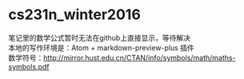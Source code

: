 # cs231n_winter2016

笔记里的数学公式暂时无法在github上直接显示，等待解决  
本地的写作环境是：Atom + markdown-preview-plus 插件  
数学符号：http://mirror.hust.edu.cn/CTAN/info/symbols/math/maths-symbols.pdf  
